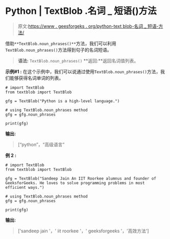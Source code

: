 # Python | TextBlob .名词 _ 短语()方法

> 原文:[https://www . geesforgeks . org/python-text blob-名词 _ 短语-方法/](https://www.geeksforgeeks.org/python-textblob-noun_phrases-method/)

借助`**TextBlob.noun_phrases()**`方法，我们可以利用`TextBlob.noun_phrases()`方法得到句子的名词短语。

> **语法:** `TextBlob.noun_phrases()`
> **返回:**返回名词值列表。

**示例#1 :**
在这个示例中，我们可以说通过使用`TextBlob.noun_phrases()`方法，我们能够获得名词单词的列表。

```
# import TextBlob
from textblob import TextBlob

gfg = TextBlob("Python is a high-level language.")

# using TextBlob.noun_phrases method
gfg = gfg.noun_phrases

print(gfg)
```

**输出:**

> [“python”，“高级语言”

**例 2 :**

```
# import TextBlob
from textblob import TextBlob

gfg = TextBlob("Sandeep Jain An IIT Roorkee alumnus and founder of GeeksforGeeks. He loves to solve programming problems in most efficient ways.")

# using TextBlob.noun_phrases method
gfg = gfg.noun_phrases

print(gfg)
```

**输出:**

> ['sandeep jain '，' iit roorkee '，' geeksforgeeks '，'高效方法']